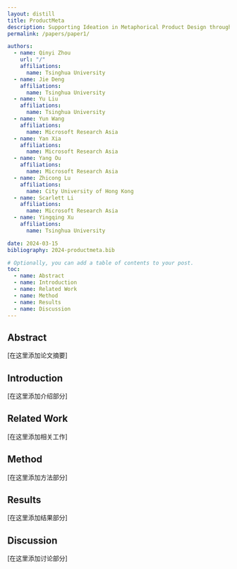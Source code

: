 ```yaml
---
layout: distill
title: ProductMeta
description: Supporting Ideation in Metaphorical Product Design through Multimodal Large Models
permalink: /papers/paper1/

authors:
  - name: Qinyi Zhou
    url: "/"
    affiliations:
      name: Tsinghua University
  - name: Jie Deng
    affiliations:
      name: Tsinghua University
  - name: Yu Liu
    affiliations:
      name: Tsinghua University
  - name: Yun Wang
    affiliations:
      name: Microsoft Research Asia
  - name: Yan Xia
    affiliations:
      name: Microsoft Research Asia
  - name: Yang Ou
    affiliations:
      name: Microsoft Research Asia
  - name: Zhicong Lu
    affiliations:
      name: City University of Hong Kong
  - name: Scarlett Li
    affiliations:
      name: Microsoft Research Asia
  - name: Yingqing Xu
    affiliations:
      name: Tsinghua University

date: 2024-03-15
bibliography: 2024-productmeta.bib

# Optionally, you can add a table of contents to your post.
toc:
  - name: Abstract
  - name: Introduction
  - name: Related Work
  - name: Method
  - name: Results
  - name: Discussion
---
```


## Abstract

[在这里添加论文摘要]

## Introduction

<div class="row mt-3">
    <div class="col-sm mt-3 mt-md-0">
        <!-- {% include figure.html path="assets/img/publication_preview/productmeta.png" class="img-fluid rounded z-depth-1" zoomable=true caption="System Overview of ProductMeta" %} -->
    </div>
</div>

[在这里添加介绍部分]

## Related Work

[在这里添加相关工作]

## Method

[在这里添加方法部分]

## Results

[在这里添加结果部分]

## Discussion

[在这里添加讨论部分] 